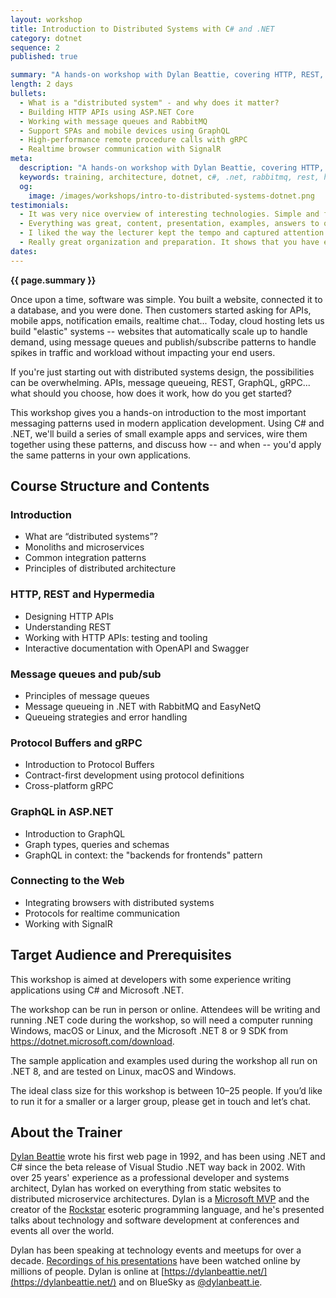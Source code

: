 ```yaml
---
layout: workshop
title: Introduction to Distributed Systems with C# and .NET
category: dotnet
sequence: 2
published: true

summary: "A hands-on workshop with Dylan Beattie, covering HTTP, REST, GraphQL, gRPC, RabbitMQ, and SignalR: what they do, why you would use them, and how they all work with C# and .NET."
length: 2 days
bullets:
  - What is a "distributed system" - and why does it matter?
  - Building HTTP APIs using ASP.NET Core
  - Working with message queues and RabbitMQ
  - Support SPAs and mobile devices using GraphQL
  - High-performance remote procedure calls with gRPC
  - Realtime browser communication with SignalR
meta:
  description: "A hands-on workshop with Dylan Beattie, covering HTTP, REST, GraphQL, gRPC, RabbitMQ, and SignalR: what they do, why you would use them, and how they all work with C# and .NET Core."
  keywords: training, architecture, dotnet, c#, .net, rabbitmq, rest, http, graphql, grpc, signalr
  og:
    image: /images/workshops/intro-to-distributed-systems-dotnet.png
testimonials:
  - It was very nice overview of interesting technologies. Simple and fast. Exceeded my expectations.
  - Everything was great, content, presentation, examples, answers to questions. All clear and understandable.
  - I liked the way the lecturer kept the tempo and captured attention. Everything was well prepared and worked right away or almost right away.
  - Really great organization and preparation. It shows that you have experience with this kind of workshops.
dates:
---
```

<strong>{{ page.summary }}</strong>

Once upon a time, software was simple. You built a website, connected it to a database, and you were done. Then customers started asking for APIs, mobile apps, notification emails, realtime chat... Today, cloud hosting lets us build "elastic" systems -- websites that automatically scale up to handle demand, using message queues and publish/subscribe patterns to handle spikes in traffic and workload without impacting your end users.

If you're just starting out with distributed systems design, the possibilities can be overwhelming. APIs, message queueing, REST, GraphQL, gRPC... what should you choose, how does it work, how do you get started? 

This workshop gives you a hands-on introduction to the most important messaging patterns used in modern application development. Using C# and .NET, we'll build a series of small example apps and services, wire them together using these patterns, and discuss how -- and when -- you'd apply the same patterns in your own applications.
## Course Structure and Contents

### Introduction
* What are “distributed systems”?
* Monoliths and microservices
* Common integration patterns
* Principles of distributed architecture

### HTTP, REST and Hypermedia 
* Designing HTTP APIs
* Understanding REST
* Working with HTTP APIs: testing and tooling
* Interactive documentation with OpenAPI and Swagger

### Message queues and pub/sub
* Principles of message queues
* Message queueing in .NET with RabbitMQ and EasyNetQ
* Queueing strategies and error handling

### Protocol Buffers and gRPC
* Introduction to Protocol Buffers
* Contract-first development using protocol definitions
* Cross-platform gRPC

### GraphQL in ASP.NET
* Introduction to GraphQL
* Graph types, queries and schemas
* GraphQL in context: the "backends for frontends" pattern

### Connecting to the Web
* Integrating browsers with distributed systems
* Protocols for realtime communication
* Working with SignalR

## Target Audience and Prerequisites

This workshop is aimed at developers with some experience writing applications using C# and Microsoft .NET.

The workshop can be run in person or online. Attendees will be writing and running .NET code during the workshop, so will need a computer running Windows, macOS or Linux, and the Microsoft .NET 8 or 9 SDK from https://dotnet.microsoft.com/download.

The sample application and examples used during the workshop all run on .NET 8, and are tested on Linux, macOS and Windows.

The ideal class size for this workshop is between 10–25 people. If you’d like to run it for a smaller or a larger group, please get in touch and let’s chat.

## About the Trainer

[Dylan Beattie](https://dylanbeattie.net/about) wrote his first web page in 1992, and has been using .NET and C# since the beta release of Visual Studio .NET way back in 2002. With over 25 years' experience as a professional developer and systems architect, Dylan has worked on everything from static websites to distributed microservice architectures. Dylan is a [Microsoft MVP](https://mvp.microsoft.com/en-us/PublicProfile/5002699) and the creator of the [Rockstar](https://codewithrockstar.com) esoteric programming language, and he's presented talks about technology and software development at conferences and events all over the world.

Dylan has been speaking at technology events and meetups for over a decade. [Recordings of his presentations](https://youtube.com/playlist?list=PLw0jj21rhfkM8gBoADhQlLsGqlNW0c29b) have been watched online by millions of people. Dylan is online at [https://dylanbeattie.net/](https://dylanbeattie.net/) and on BlueSky as [@dylanbeatt.ie](https://bsky.app/profile/dylanbeatt.ie).
